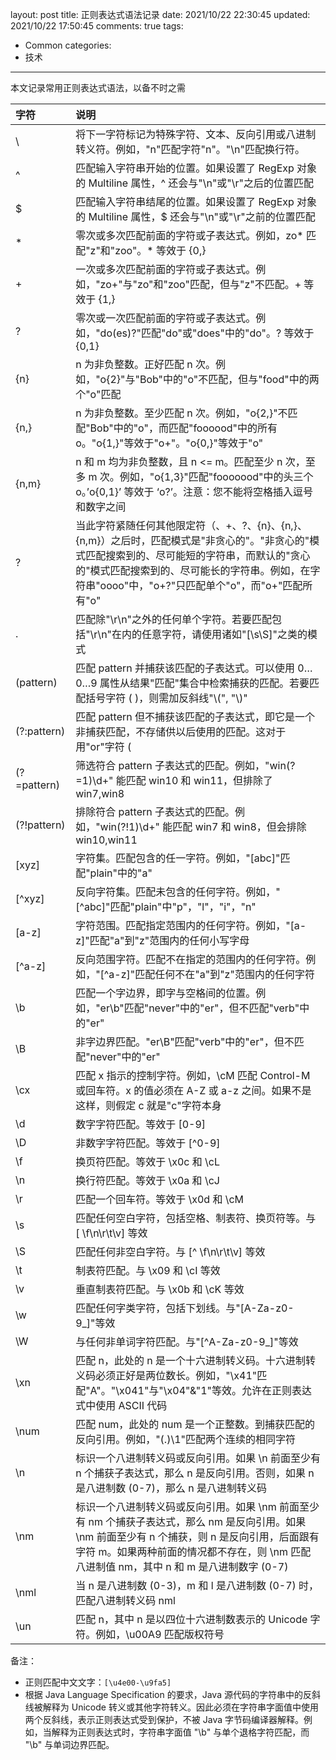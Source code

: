 layout: post
title: 正则表达式语法记录
date: 2021/10/22 22:30:45
updated: 2021/10/22 17:50:45
comments: true
tags:
- Common
categories:
- 技术

---

本文记录常用正则表达式语法，以备不时之需

<!-- more -->

| 字符 | 说明 |
|:---|:---|
| \\ | 将下一字符标记为特殊字符、文本、反向引用或八进制转义符。例如，"n"匹配字符"n"。"\n"匹配换行符。 |
| ^ | 匹配输入字符串开始的位置。如果设置了 RegExp 对象的 Multiline 属性，^ 还会与"\n"或"\r"之后的位置匹配 |
| \$ | 匹配输入字符串结尾的位置。如果设置了 RegExp 对象的 Multiline 属性，\$ 还会与"\n"或"\r"之前的位置匹配 |
| \* | 零次或多次匹配前面的字符或子表达式。例如，zo* 匹配"z"和"zoo"。* 等效于 {0,} |
| + | 一次或多次匹配前面的字符或子表达式。例如，"zo+"与"zo"和"zoo"匹配，但与"z"不匹配。+ 等效于 {1,} |
| ? | 零次或一次匹配前面的字符或子表达式。例如，"do(es)?"匹配"do"或"does"中的"do"。? 等效于 {0,1} |
| {n} | n 为非负整数。正好匹配 n 次。例如，"o{2}"与"Bob"中的"o"不匹配，但与"food"中的两个"o"匹配 |
| {n,} | n 为非负整数。至少匹配 n 次。例如，"o{2,}"不匹配"Bob"中的"o"，而匹配"foooood"中的所有 o。"o{1,}"等效于"o+"。"o{0,}"等效于"o" |
| {n,m} | n 和 m 均为非负整数，且 n <= m。匹配至少 n 次，至多 m 次。例如，"o{1,3}"匹配"fooooood"中的头三个 o。’o{0,1}’ 等效于 ‘o?’。注意：您不能将空格插入逗号和数字之间 |
| ? | 当此字符紧随任何其他限定符（、+、?、{n}、{n,}、{n,m}）之后时，匹配模式是"非贪心的"。"非贪心的"模式匹配搜索到的、尽可能短的字符串，而默认的"贪心的"模式匹配搜索到的、尽可能长的字符串。例如，在字符串"oooo"中，"o+?"只匹配单个"o"，而"o+"匹配所有"o" |
| . | 匹配除"\r\n"之外的任何单个字符。若要匹配包括"\r\n"在内的任意字符，请使用诸如"\[\s\S\]"之类的模式 |
| (pattern) | 匹配 pattern 并捕获该匹配的子表达式。可以使用 0…0…9 属性从结果"匹配"集合中检索捕获的匹配。若要匹配括号字符 ( )，则需加反斜线"\\(", "\\)" |
| (?:pattern) | 匹配 pattern 但不捕获该匹配的子表达式，即它是一个非捕获匹配，不存储供以后使用的匹配。这对于用"or"字符 ( |
| (?=pattern) | 筛选符合 pattern 子表达式的匹配。例如，"win(?=1)\\d+" 能匹配 win10 和 win11，但排除了 win7,win8 |
| (?!pattern) | 排除符合 pattern 子表达式的匹配。例如，"win(?!1)\\d+" 能匹配 win7 和 win8，但会排除 win10,win11 |
| \[xyz\] | 字符集。匹配包含的任一字符。例如，"\[abc\]"匹配"plain"中的"a" |
| \[^xyz\] | 反向字符集。匹配未包含的任何字符。例如，"\[^abc\]"匹配"plain"中"p"，"l"，"i"，"n" |
| \[a-z\] | 字符范围。匹配指定范围内的任何字符。例如，"\[a-z\]"匹配"a"到"z"范围内的任何小写字母 |
| \[^a-z\] | 反向范围字符。匹配不在指定的范围内的任何字符。例如，"\[^a-z\]"匹配任何不在"a"到"z"范围内的任何字符 |
| \b | 匹配一个字边界，即字与空格间的位置。例如，"er\b"匹配"never"中的"er"，但不匹配"verb"中的"er" |
| \B | 非字边界匹配。"er\B"匹配"verb"中的"er"，但不匹配"never"中的"er" |
| \cx | 匹配 x 指示的控制字符。例如，\cM 匹配 Control-M 或回车符。x 的值必须在 A-Z 或 a-z 之间。如果不是这样，则假定 c 就是"c"字符本身 |
| \d | 数字字符匹配。等效于 \[0-9\] |
| \D | 非数字字符匹配。等效于 \[^0-9\] |
| \f | 换页符匹配。等效于 \x0c 和 \cL |
| \n | 换行符匹配。等效于 \x0a 和 \cJ |
| \r | 匹配一个回车符。等效于 \x0d 和 \cM |
| \s | 匹配任何空白字符，包括空格、制表符、换页符等。与 \[ \f\n\r\t\v\] 等效 |
| \S | 匹配任何非空白字符。与 \[^ \f\n\r\t\v\] 等效 |
| \t | 制表符匹配。与 \x09 和 \cI 等效 |
| \v | 垂直制表符匹配。与 \x0b 和 \cK 等效 |
| \w | 匹配任何字类字符，包括下划线。与"\[A-Za-z0-9_\]"等效 |
| \W | 与任何非单词字符匹配。与"\[^A-Za-z0-9_\]"等效 |
| \xn | 匹配 n，此处的 n 是一个十六进制转义码。十六进制转义码必须正好是两位数长。例如，"\x41"匹配"A"。"\x041"与"\x04"&"1"等效。允许在正则表达式中使用 ASCII 代码 |
| \num | 匹配 num，此处的 num 是一个正整数。到捕获匹配的反向引用。例如，"(.)\1"匹配两个连续的相同字符 |
| \n | 标识一个八进制转义码或反向引用。如果 \n 前面至少有 n 个捕获子表达式，那么 n 是反向引用。否则，如果 n 是八进制数 (0-7)，那么 n 是八进制转义码 |
| \nm | 标识一个八进制转义码或反向引用。如果 \nm 前面至少有 nm 个捕获子表达式，那么 nm 是反向引用。如果 \nm 前面至少有 n 个捕获，则 n 是反向引用，后面跟有字符 m。如果两种前面的情况都不存在，则 \nm 匹配八进制值 nm，其中 n 和 m 是八进制数字 (0-7) |
| \nml | 当 n 是八进制数 (0-3)，m 和 l 是八进制数 (0-7) 时，匹配八进制转义码 nml |
| \un | 匹配 n，其中 n 是以四位十六进制数表示的 Unicode 字符。例如，\u00A9 匹配版权符号 |

备注：
- 正则匹配中文文字：<code>[\u4e00-\u9fa5]</code>
- 根据 Java Language Specification 的要求，Java 源代码的字符串中的反斜线被解释为 Unicode 转义或其他字符转义。因此必须在字符串字面值中使用两个反斜线，表示正则表达式受到保护，不被 Java 字节码编译器解释。例如，当解释为正则表达式时，字符串字面值 "\b" 与单个退格字符匹配，而 "\b" 与单词边界匹配。